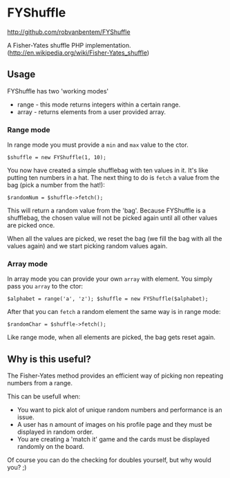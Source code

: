 FYShuffle
=========

http://github.com/robvanbentem/FYShuffle

A Fisher-Yates shuffle PHP implementation. (http://en.wikipedia.org/wiki/Fisher-Yates_shuffle)


Usage
-----

FYShuffle has two 'working modes'

+ range - this mode returns integers within a certain range.
+ array - returns elements from a user provided array.

### Range mode ###

In range mode you must provide a `min` and `max` value to the ctor.

  ``$shuffle = new FYShuffle(1, 10);``

You now have created a simple shufflebag with ten values in it. It's like putting ten numbers in a hat. 
The next thing to do is `fetch` a value from the bag (pick a number from the hat!):

  ``$randomNum = $shuffle->fetch();``

This will return a random value from the 'bag'. Because FYShuffle is a shufflebag, the chosen value will not be picked again until all other values are picked once.

When all the values are picked, we reset the bag (we fill the bag with all the values again) and we start picking random values again.

### Array mode ###

In array mode you can provide your own `array` with element.
You simply pass you `array` to the ctor:

  ``$alphabet = range('a', 'z');
  $shuffle = new FYShuffle($alphabet);``

After that you can `fetch` a random element the same way is in range mode:

  ``$randomChar = $shuffle->fetch();``

Like range mode, when all elements are picked, the bag gets reset again.


Why is this useful?
-------------------

The Fisher-Yates method provides an efficient way of picking non repeating numbers from a range.

This can be usefull when:

+ You want to pick alot of unique random numbers and performance is an issue.
+ A user has n amount of images on his profile page and they must be displayed in random order.
+ You are creating a 'match it' game and the cards must be displayed randomly on the board.

Of course you can do the checking for doubles yourself, but why would you? ;)

